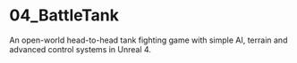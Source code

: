 # 04_BattleTank
An open-world head-to-head tank fighting game with simple AI, terrain and advanced control systems in Unreal 4.

